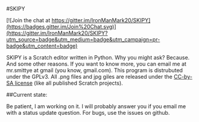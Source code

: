 #SKIPY

[![Join the chat at https://gitter.im/IronManMark20/SKIPY](https://badges.gitter.im/Join%20Chat.svg)](https://gitter.im/IronManMark20/SKIPY?utm_source=badge&utm_medium=badge&utm_campaign=pr-badge&utm_content=badge)

SKIPY is a Scratch editor written in Python. Why you might ask? Because. And some other reasons. If you want to know more, you can email me at mr.smittye at gmail (you know, gmail.com). This program is distrubuted under the GPLv3. All .png files and jpg giles are released under the [CC-by-SA license](https://creativecommons.org/licenses/by-sa/2.0/) (like all published Scratch projects).

##Current state:

Be patient, I am working on it. I will probably answer you if you email me with a status update question. For bugs, use the issues on github.
